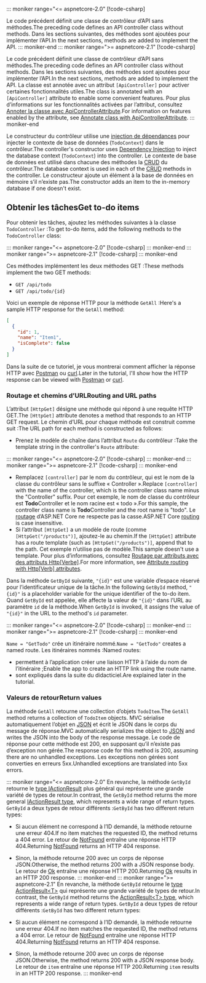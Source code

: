 ::: moniker range="<= aspnetcore-2.0"
[!code-csharp[](../../tutorials/first-web-api/samples/2.0/TodoApi/Controllers/TodoController2.cs?name=snippet_todo1)]

<span data-ttu-id="6df9e-101">Le code précédent définit une classe de contrôleur d’API sans méthodes.</span><span class="sxs-lookup"><span data-stu-id="6df9e-101">The preceding code defines an API controller class without methods.</span></span> <span data-ttu-id="6df9e-102">Dans les sections suivantes, des méthodes sont ajoutées pour implémenter l’API.</span><span class="sxs-lookup"><span data-stu-id="6df9e-102">In the next sections, methods are added to implement the API.</span></span>
::: moniker-end
::: moniker range=">= aspnetcore-2.1"
[!code-csharp[](../../tutorials/first-web-api/samples/2.1/TodoApi/Controllers/TodoController2.cs?name=snippet_todo1)]

<span data-ttu-id="6df9e-103">Le code précédent définit une classe de contrôleur d’API sans méthodes.</span><span class="sxs-lookup"><span data-stu-id="6df9e-103">The preceding code defines an API controller class without methods.</span></span> <span data-ttu-id="6df9e-104">Dans les sections suivantes, des méthodes sont ajoutées pour implémenter l’API.</span><span class="sxs-lookup"><span data-stu-id="6df9e-104">In the next sections, methods are added to implement the API.</span></span> <span data-ttu-id="6df9e-105">La classe est annotée avec un attribut `[ApiController]` pour activer certaines fonctionnalités utiles.</span><span class="sxs-lookup"><span data-stu-id="6df9e-105">The class is annotated with an `[ApiController]` attribute to enable some convenient features.</span></span> <span data-ttu-id="6df9e-106">Pour plus d’informations sur les fonctionnalités activées par l’attribut, consultez [Annoter la classe avec ApiControllerAttribute](xref:web-api/index#annotate-class-with-apicontrollerattribute).</span><span class="sxs-lookup"><span data-stu-id="6df9e-106">For information on features enabled by the attribute, see [Annotate class with ApiControllerAttribute](xref:web-api/index#annotate-class-with-apicontrollerattribute).</span></span>
::: moniker-end

<span data-ttu-id="6df9e-107">Le constructeur du contrôleur utilise une [injection de dépendances](xref:fundamentals/dependency-injection) pour injecter le contexte de base de données (`TodoContext`) dans le contrôleur.</span><span class="sxs-lookup"><span data-stu-id="6df9e-107">The controller's constructor uses [Dependency Injection](xref:fundamentals/dependency-injection) to inject the database context (`TodoContext`) into the controller.</span></span> <span data-ttu-id="6df9e-108">Le contexte de base de données est utilisé dans chacune des méthodes la [CRUD](https://wikipedia.org/wiki/Create,_read,_update_and_delete) du contrôleur.</span><span class="sxs-lookup"><span data-stu-id="6df9e-108">The database context is used in each of the [CRUD](https://wikipedia.org/wiki/Create,_read,_update_and_delete) methods in the controller.</span></span> <span data-ttu-id="6df9e-109">Le constructeur ajoute un élément à la base de données en mémoire s’il n’existe pas.</span><span class="sxs-lookup"><span data-stu-id="6df9e-109">The constructor adds an item to the in-memory database if one doesn't exist.</span></span>

## <a name="get-to-do-items"></a><span data-ttu-id="6df9e-110">Obtenir les tâches</span><span class="sxs-lookup"><span data-stu-id="6df9e-110">Get to-do items</span></span>

<span data-ttu-id="6df9e-111">Pour obtenir les tâches, ajoutez les méthodes suivantes à la classe `TodoController` :</span><span class="sxs-lookup"><span data-stu-id="6df9e-111">To get to-do items, add the following methods to the `TodoController` class:</span></span>

::: moniker range="<= aspnetcore-2.0"
[!code-csharp[](../../tutorials/first-web-api/samples/2.0/TodoApi/Controllers/TodoController.cs?name=snippet_GetAll)]
::: moniker-end
::: moniker range=">= aspnetcore-2.1"
[!code-csharp[](../../tutorials/first-web-api/samples/2.1/TodoApi/Controllers/TodoController.cs?name=snippet_GetAll)]
::: moniker-end

<span data-ttu-id="6df9e-112">Ces méthodes implémentent les deux méthodes GET :</span><span class="sxs-lookup"><span data-stu-id="6df9e-112">These methods implement the two GET methods:</span></span>

* `GET /api/todo`
* `GET /api/todo/{id}`

<span data-ttu-id="6df9e-113">Voici un exemple de réponse HTTP pour la méthode `GetAll` :</span><span class="sxs-lookup"><span data-stu-id="6df9e-113">Here's a sample HTTP response for the `GetAll` method:</span></span>

```json
[
  {
    "id": 1,
    "name": "Item1",
    "isComplete": false
  }
]
```

<span data-ttu-id="6df9e-114">Dans la suite de ce tutoriel, je vous montrerai comment afficher la réponse HTTP avec [Postman](https://www.getpostman.com/) ou [curl](https://curl.haxx.se/docs/manpage.html).</span><span class="sxs-lookup"><span data-stu-id="6df9e-114">Later in the tutorial, I'll show how the HTTP response can be viewed with [Postman](https://www.getpostman.com/) or [curl](https://curl.haxx.se/docs/manpage.html).</span></span>

### <a name="routing-and-url-paths"></a><span data-ttu-id="6df9e-115">Routage et chemins d’URL</span><span class="sxs-lookup"><span data-stu-id="6df9e-115">Routing and URL paths</span></span>

<span data-ttu-id="6df9e-116">L’attribut `[HttpGet]` désigne une méthode qui répond à une requête HTTP GET.</span><span class="sxs-lookup"><span data-stu-id="6df9e-116">The `[HttpGet]` attribute denotes a method that responds to an HTTP GET request.</span></span> <span data-ttu-id="6df9e-117">Le chemin d’URL pour chaque méthode est construit comme suit :</span><span class="sxs-lookup"><span data-stu-id="6df9e-117">The URL path for each method is constructed as follows:</span></span>

* <span data-ttu-id="6df9e-118">Prenez le modèle de chaîne dans l’attribut `Route` du contrôleur :</span><span class="sxs-lookup"><span data-stu-id="6df9e-118">Take the template string in the controller's `Route` attribute:</span></span>

::: moniker range="<= aspnetcore-2.0"
[!code-csharp[](../../tutorials/first-web-api/samples/2.0/TodoApi/Controllers/TodoController.cs?name=TodoController&highlight=3)]
::: moniker-end
::: moniker range=">= aspnetcore-2.1"
[!code-csharp[](../../tutorials/first-web-api/samples/2.1/TodoApi/Controllers/TodoController.cs?name=TodoController&highlight=3)]
::: moniker-end

* <span data-ttu-id="6df9e-119">Remplacez `[controller]` par le nom du contrôleur, qui est le nom de la classe du contrôleur sans le suffixe « Controller ».</span><span class="sxs-lookup"><span data-stu-id="6df9e-119">Replace `[controller]` with the name of the controller, which is the controller class name minus the "Controller" suffix.</span></span> <span data-ttu-id="6df9e-120">Pour cet exemple, le nom de classe du contrôleur est **Todo**Controller et le nom racine est « todo ».</span><span class="sxs-lookup"><span data-stu-id="6df9e-120">For this sample, the controller class name is **Todo**Controller and the root name is "todo".</span></span> <span data-ttu-id="6df9e-121">Le [routage](xref:mvc/controllers/routing) d’ASP.NET Core ne respecte pas la casse.</span><span class="sxs-lookup"><span data-stu-id="6df9e-121">ASP.NET Core [routing](xref:mvc/controllers/routing) is case insensitive.</span></span>
* <span data-ttu-id="6df9e-122">Si l’attribut `[HttpGet]` a un modèle de route (comme `[HttpGet("/products")]`, ajoutez-le au chemin.</span><span class="sxs-lookup"><span data-stu-id="6df9e-122">If the `[HttpGet]` attribute has a route template (such as `[HttpGet("/products")]`, append that to the path.</span></span> <span data-ttu-id="6df9e-123">Cet exemple n’utilise pas de modèle.</span><span class="sxs-lookup"><span data-stu-id="6df9e-123">This sample doesn't use a template.</span></span> <span data-ttu-id="6df9e-124">Pour plus d’informations, consultez [Routage par attributs avec des attributs Http[Verbe]](xref:mvc/controllers/routing#attribute-routing-with-httpverb-attributes).</span><span class="sxs-lookup"><span data-stu-id="6df9e-124">For more information, see [Attribute routing with Http[Verb] attributes](xref:mvc/controllers/routing#attribute-routing-with-httpverb-attributes).</span></span>

<span data-ttu-id="6df9e-125">Dans la méthode `GetById` suivante, `"{id}"` est une variable d’espace réservé pour l’identificateur unique de la tâche.</span><span class="sxs-lookup"><span data-stu-id="6df9e-125">In the following `GetById` method, `"{id}"` is a placeholder variable for the unique identifier of the to-do item.</span></span> <span data-ttu-id="6df9e-126">Quand `GetById` est appelée, elle affecte la valeur de `"{id}"` dans l’URL au paramètre `id` de la méthode.</span><span class="sxs-lookup"><span data-stu-id="6df9e-126">When `GetById` is invoked, it assigns the value of `"{id}"` in the URL to the method's `id` parameter.</span></span>

::: moniker range="<= aspnetcore-2.0"
[!code-csharp[](../../tutorials/first-web-api/samples/2.0/TodoApi/Controllers/TodoController.cs?name=snippet_GetByID&highlight=1-2)]
::: moniker-end
::: moniker range=">= aspnetcore-2.1"
[!code-csharp[](../../tutorials/first-web-api/samples/2.1/TodoApi/Controllers/TodoController.cs?name=snippet_GetByID&highlight=1-2)]
::: moniker-end

<span data-ttu-id="6df9e-127">`Name = "GetTodo"` crée un itinéraire nommé.</span><span class="sxs-lookup"><span data-stu-id="6df9e-127">`Name = "GetTodo"` creates a named route.</span></span> <span data-ttu-id="6df9e-128">Les itinéraires nommés :</span><span class="sxs-lookup"><span data-stu-id="6df9e-128">Named routes:</span></span>

* <span data-ttu-id="6df9e-129">permettent à l’application créer une liaison HTTP à l’aide du nom de l’itinéraire ;</span><span class="sxs-lookup"><span data-stu-id="6df9e-129">Enable the app to create an HTTP link using the route name.</span></span>
* <span data-ttu-id="6df9e-130">sont expliqués dans la suite du didacticiel.</span><span class="sxs-lookup"><span data-stu-id="6df9e-130">Are explained later in the tutorial.</span></span>

### <a name="return-values"></a><span data-ttu-id="6df9e-131">Valeurs de retour</span><span class="sxs-lookup"><span data-stu-id="6df9e-131">Return values</span></span>

<span data-ttu-id="6df9e-132">La méthode `GetAll` retourne une collection d’objets `TodoItem`.</span><span class="sxs-lookup"><span data-stu-id="6df9e-132">The `GetAll` method returns a collection of `TodoItem` objects.</span></span> <span data-ttu-id="6df9e-133">MVC sérialise automatiquement l’objet en [JSON](https://www.json.org/) et écrit le JSON dans le corps du message de réponse.</span><span class="sxs-lookup"><span data-stu-id="6df9e-133">MVC automatically serializes the object to [JSON](https://www.json.org/) and writes the JSON into the body of the response message.</span></span> <span data-ttu-id="6df9e-134">Le code de réponse pour cette méthode est 200, en supposant qu’il n’existe pas d’exception non gérée.</span><span class="sxs-lookup"><span data-stu-id="6df9e-134">The response code for this method is 200, assuming there are no unhandled exceptions.</span></span> <span data-ttu-id="6df9e-135">Les exceptions non gérées sont converties en erreurs 5xx.</span><span class="sxs-lookup"><span data-stu-id="6df9e-135">Unhandled exceptions are translated into 5xx errors.</span></span>

::: moniker range="<= aspnetcore-2.0"
<span data-ttu-id="6df9e-136">En revanche, la méthode `GetById` retourne le [type IActionResult](xref:web-api/action-return-types#iactionresult-type) plus général qui représente une grande variété de types de retour.</span><span class="sxs-lookup"><span data-stu-id="6df9e-136">In contrast, the `GetById` method returns the more general [IActionResult type](xref:web-api/action-return-types#iactionresult-type), which represents a wide range of return types.</span></span> <span data-ttu-id="6df9e-137">`GetById` a deux types de retour différents :</span><span class="sxs-lookup"><span data-stu-id="6df9e-137">`GetById` has two different return types:</span></span>

* <span data-ttu-id="6df9e-138">Si aucun élément ne correspond à l’ID demandé, la méthode retourne une erreur 404.</span><span class="sxs-lookup"><span data-stu-id="6df9e-138">If no item matches the requested ID, the method returns a 404 error.</span></span> <span data-ttu-id="6df9e-139">Le retour de [NotFound](/dotnet/api/microsoft.aspnetcore.mvc.controllerbase.notfound) entraîne une réponse HTTP 404.</span><span class="sxs-lookup"><span data-stu-id="6df9e-139">Returning [NotFound](/dotnet/api/microsoft.aspnetcore.mvc.controllerbase.notfound) returns an HTTP 404 response.</span></span>
* <span data-ttu-id="6df9e-140">Sinon, la méthode retourne 200 avec un corps de réponse JSON.</span><span class="sxs-lookup"><span data-stu-id="6df9e-140">Otherwise, the method returns 200 with a JSON response body.</span></span> <span data-ttu-id="6df9e-141">Le retour de [Ok](/dotnet/api/microsoft.aspnetcore.mvc.controllerbase.ok) entraîne une réponse HTTP 200.</span><span class="sxs-lookup"><span data-stu-id="6df9e-141">Returning [Ok](/dotnet/api/microsoft.aspnetcore.mvc.controllerbase.ok) results in an HTTP 200 response.</span></span>
::: moniker-end
::: moniker range=">= aspnetcore-2.1"
<span data-ttu-id="6df9e-142">En revanche, la méthode `GetById` retourne le [type ActionResult\<T>](xref:web-api/action-return-types#actionresultt-type) qui représente une grande variété de types de retour.</span><span class="sxs-lookup"><span data-stu-id="6df9e-142">In contrast, the `GetById` method returns the [ActionResult\<T> type](xref:web-api/action-return-types#actionresultt-type), which represents a wide range of return types.</span></span> <span data-ttu-id="6df9e-143">`GetById` a deux types de retour différents :</span><span class="sxs-lookup"><span data-stu-id="6df9e-143">`GetById` has two different return types:</span></span>

* <span data-ttu-id="6df9e-144">Si aucun élément ne correspond à l’ID demandé, la méthode retourne une erreur 404.</span><span class="sxs-lookup"><span data-stu-id="6df9e-144">If no item matches the requested ID, the method returns a 404 error.</span></span> <span data-ttu-id="6df9e-145">Le retour de [NotFound](/dotnet/api/microsoft.aspnetcore.mvc.controllerbase.notfound) entraîne une réponse HTTP 404.</span><span class="sxs-lookup"><span data-stu-id="6df9e-145">Returning [NotFound](/dotnet/api/microsoft.aspnetcore.mvc.controllerbase.notfound) returns an HTTP 404 response.</span></span>
* <span data-ttu-id="6df9e-146">Sinon, la méthode retourne 200 avec un corps de réponse JSON.</span><span class="sxs-lookup"><span data-stu-id="6df9e-146">Otherwise, the method returns 200 with a JSON response body.</span></span> <span data-ttu-id="6df9e-147">Le retour de `item` entraîne une réponse HTTP 200.</span><span class="sxs-lookup"><span data-stu-id="6df9e-147">Returning `item` results in an HTTP 200 response.</span></span>
::: moniker-end
